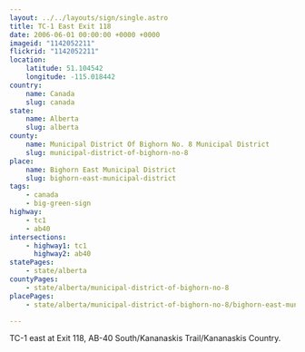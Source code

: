 ```yaml
---
layout: ../../layouts/sign/single.astro
title: TC-1 East Exit 118
date: 2006-06-01 00:00:00 +0000 +0000
imageid: "1142052211"
flickrid: "1142052211"
location:
    latitude: 51.104542
    longitude: -115.018442
country:
    name: Canada
    slug: canada
state:
    name: Alberta
    slug: alberta
county:
    name: Municipal District Of Bighorn No. 8 Municipal District
    slug: municipal-district-of-bighorn-no-8
place:
    name: Bighorn East Municipal District
    slug: bighorn-east-municipal-district
tags:
    - canada
    - big-green-sign
highway:
    - tc1
    - ab40
intersections:
    - highway1: tc1
      highway2: ab40
statePages:
    - state/alberta
countyPages:
    - state/alberta/municipal-district-of-bighorn-no-8
placePages:
    - state/alberta/municipal-district-of-bighorn-no-8/bighorn-east-municipal-district

---
```

TC-1 east at Exit 118, AB-40 South/Kananaskis Trail/Kananaskis Country.